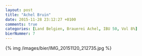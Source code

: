 ```yaml
---
layout: post
title: "Achel Bruin"
date: 2015-11-28 23:12:27 +0100
comments: true
categories: [Land Belgien, Brauerei Achel, IBU 50, Vol 8%]
bierNummer: 7
---
```


{% img /images/bier/IMG_20151120_212735.jpg %}